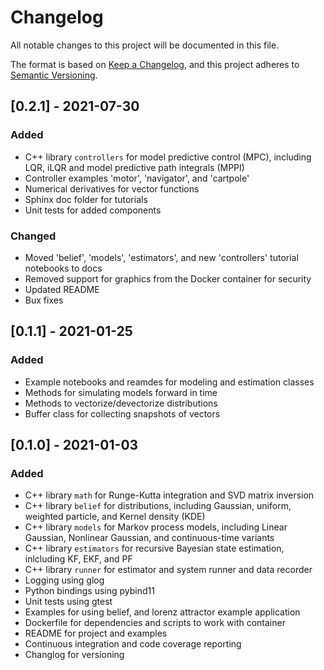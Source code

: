 # Changelog
All notable changes to this project will be documented in this file.

The format is based on [Keep a Changelog](https://keepachangelog.com/en/1.0.0/),
and this project adheres to [Semantic Versioning](https://semver.org/spec/v2.0.0.html).

## [0.2.1] - 2021-07-30
### Added
- C++ library `controllers` for model predictive control (MPC), including LQR, iLQR and model predictive path integrals (MPPI)
- Controller examples 'motor', 'navigator', and 'cartpole'
- Numerical derivatives for vector functions
- Sphinx doc folder for tutorials
- Unit tests for added components
### Changed
- Moved 'belief', 'models', 'estimators', and new 'controllers' tutorial notebooks to docs
- Removed support for graphics from the Docker container for security
- Updated README
- Bux fixes

## [0.1.1] - 2021-01-25
### Added
- Example notebooks and reamdes for modeling and estimation classes
- Methods for simulating models forward in time
- Methods to vectorize/devectorize distributions
- Buffer class for collecting snapshots of vectors

## [0.1.0] - 2021-01-03
### Added
- C++ library `math` for Runge-Kutta integration and SVD matrix inversion
- C++ library `belief` for distributions, including Gaussian, uniform, weighted particle, and Kernel density (KDE)
- C++ library `models` for Markov process models, including Linear Gaussian, Nonlinear Gaussian, and continuous-time variants
- C++ library `estimators` for recursive Bayesian state estimation, inlcluding KF, EKF, and PF
- C++ library `runner` for estimator and system runner and data recorder
- Logging using glog
- Python bindings using pybind11
- Unit tests using gtest
- Examples for using belief, and lorenz attractor example application
- Dockerfile for dependencies and scripts to work with container
- README for project and examples
- Continuous integration and code coverage reporting
- Changlog for versioning
